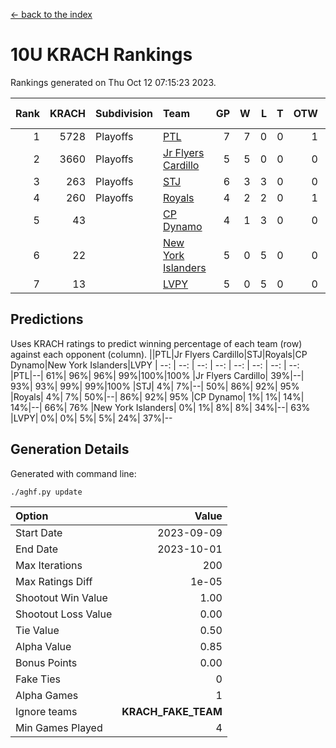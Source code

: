 [<- back to the index](readme.md)
# 10U KRACH Rankings
Rankings generated on Thu Oct 12 07:15:23 2023.

Rank|KRACH|Subdivision|Team|GP|W|L|T|OTW|OTL|SoS|Exp Wins|Win Diff
---:|---:|:---|:---|---:|---:|---:|---:|---:|---:|---:|---:|---:
1|5728|Playoffs|[PTL](https://gamesheetstats.com/seasons/3663/teams/140791/schedule)|7|7|0|0|1|0|112|7.8|-0.0
2|3660|Playoffs|[Jr Flyers Cardillo](https://gamesheetstats.com/seasons/3663/teams/140794/schedule)|5|5|0|0|0|0|97|5.9|0.0
3|263|Playoffs|[STJ](https://gamesheetstats.com/seasons/3663/teams/140792/schedule)|6|3|3|0|0|0|2172|3.9|0.0
4|260|Playoffs|[Royals](https://gamesheetstats.com/seasons/3663/teams/140796/schedule)|4|2|2|0|1|0|1893|2.9|0.0
5|43||[CP Dynamo](https://gamesheetstats.com/seasons/3663/teams/140795/schedule)|4|1|3|0|0|1|1255|1.9|0.0
6|22||[New York Islanders](https://gamesheetstats.com/seasons/3663/teams/140793/schedule)|5|0|5|0|0|1|2608|0.9|0.0
7|13||[LVPY](https://gamesheetstats.com/seasons/3663/teams/140790/schedule)|5|0|5|0|0|0|2227|0.9|0.0

## Predictions
Uses KRACH ratings to predict winning percentage of each team (row) against each opponent (column).
||PTL|Jr Flyers Cardillo|STJ|Royals|CP Dynamo|New York Islanders|LVPY
| --: | --: | --: | --: | --: | --: | --: | --: 
|PTL|--| 61%| 96%| 96%| 99%|100%|100%
|Jr Flyers Cardillo| 39%|--| 93%| 93%| 99%| 99%|100%
|STJ|  4%|  7%|--| 50%| 86%| 92%| 95%
|Royals|  4%|  7%| 50%|--| 86%| 92%| 95%
|CP Dynamo|  1%|  1%| 14%| 14%|--| 66%| 76%
|New York Islanders|  0%|  1%|  8%|  8%| 34%|--| 63%
|LVPY|  0%|  0%|  5%|  5%| 24%| 37%|--

## Generation Details

Generated with command line:
```
./aghf.py update
```

| Option | Value |
| :----- | ----: |
| Start Date | 2023-09-09 |
| End Date | 2023-10-01 |
| Max Iterations | 200 |
| Max Ratings Diff | 1e-05 |
| Shootout Win Value | 1.00 |
| Shootout Loss Value | 0.00 |
| Tie Value | 0.50 |
| Alpha Value | 0.85 |
| Bonus Points | 0.00 |
| Fake Ties | 0 |
| Alpha Games | 1 |
| Ignore teams | __KRACH_FAKE_TEAM__ |
| Min Games Played | 4 |

